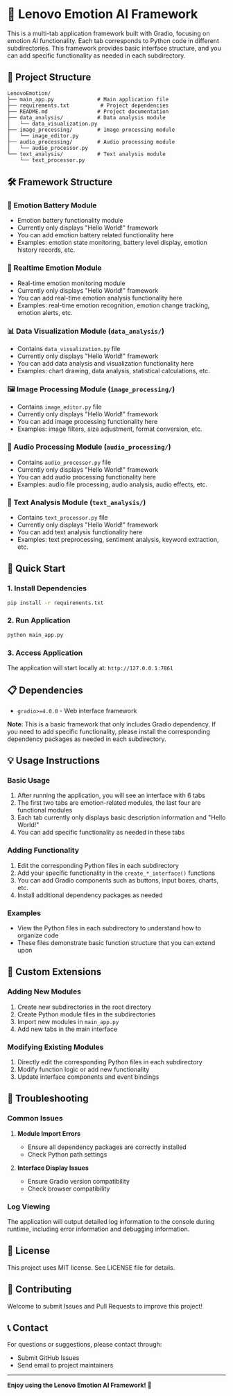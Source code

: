 # 🚀 Lenovo Emotion AI Framework

This is a multi-tab application framework built with Gradio, focusing on emotion AI functionality. Each tab corresponds to Python code in different subdirectories. This framework provides basic interface structure, and you can add specific functionality as needed in each subdirectory.

## 📁 Project Structure

```
LenovoEmotion/
├── main_app.py              # Main application file
├── requirements.txt          # Project dependencies
├── README.md                # Project documentation
├── data_analysis/           # Data analysis module
│   └── data_visualization.py
├── image_processing/        # Image processing module
│   └── image_editor.py
├── audio_processing/        # Audio processing module
│   └── audio_processor.py
└── text_analysis/           # Text analysis module
    └── text_processor.py
```

## 🛠️ Framework Structure

### 🔋 Emotion Battery Module
- Emotion battery functionality module
- Currently only displays "Hello World!" framework
- You can add emotion battery related functionality here
- Examples: emotion state monitoring, battery level display, emotion history records, etc.

### 📡 Realtime Emotion Module
- Real-time emotion monitoring module
- Currently only displays "Hello World!" framework
- You can add real-time emotion analysis functionality here
- Examples: real-time emotion recognition, emotion change tracking, emotion alerts, etc.

### 📊 Data Visualization Module (`data_analysis/`)
- Contains `data_visualization.py` file
- Currently only displays "Hello World!" framework
- You can add data analysis and visualization functionality here
- Examples: chart drawing, data analysis, statistical calculations, etc.

### 🖼️ Image Processing Module (`image_processing/`)
- Contains `image_editor.py` file
- Currently only displays "Hello World!" framework
- You can add image processing functionality here
- Examples: image filters, size adjustment, format conversion, etc.

### 🎵 Audio Processing Module (`audio_processing/`)
- Contains `audio_processor.py` file
- Currently only displays "Hello World!" framework
- You can add audio processing functionality here
- Examples: audio file processing, audio analysis, audio effects, etc.

### 📝 Text Analysis Module (`text_analysis/`)
- Contains `text_processor.py` file
- Currently only displays "Hello World!" framework
- You can add text analysis functionality here
- Examples: text preprocessing, sentiment analysis, keyword extraction, etc.

## 🚀 Quick Start

### 1. Install Dependencies

```bash
pip install -r requirements.txt
```

### 2. Run Application

```bash
python main_app.py
```

### 3. Access Application

The application will start locally at: `http://127.0.0.1:7861`

## 📋 Dependencies

- `gradio>=4.0.0` - Web interface framework

**Note**: This is a basic framework that only includes Gradio dependency. If you need to add specific functionality, please install the corresponding dependency packages as needed in each subdirectory.

## 💡 Usage Instructions

### Basic Usage
1. After running the application, you will see an interface with 6 tabs
2. The first two tabs are emotion-related modules, the last four are functional modules
3. Each tab currently only displays basic description information and "Hello World!"
4. You can add specific functionality as needed in these tabs

### Adding Functionality
1. Edit the corresponding Python files in each subdirectory
2. Add your specific functionality in the `create_*_interface()` functions
3. You can add Gradio components such as buttons, input boxes, charts, etc.
4. Install additional dependency packages as needed

### Examples
- View the Python files in each subdirectory to understand how to organize code
- These files demonstrate basic function structure that you can extend upon

## 🔧 Custom Extensions

### Adding New Modules
1. Create new subdirectories in the root directory
2. Create Python module files in the subdirectories
3. Import new modules in `main_app.py`
4. Add new tabs in the main interface

### Modifying Existing Modules
1. Directly edit the corresponding Python files in each subdirectory
2. Modify function logic or add new functionality
3. Update interface components and event bindings

## 🐛 Troubleshooting

### Common Issues

1. **Module Import Errors**
   - Ensure all dependency packages are correctly installed
   - Check Python path settings

2. **Interface Display Issues**
   - Ensure Gradio version compatibility
   - Check browser compatibility

### Log Viewing
The application will output detailed log information to the console during runtime, including error information and debugging information.

## 📄 License

This project uses MIT license. See LICENSE file for details.

## 🤝 Contributing

Welcome to submit Issues and Pull Requests to improve this project!

## 📞 Contact

For questions or suggestions, please contact through:
- Submit GitHub Issues
- Send email to project maintainers

---

**Enjoy using the Lenovo Emotion AI Framework!** 🎉
